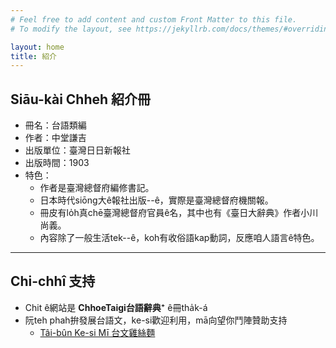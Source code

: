 ```yaml
---
# Feel free to add content and custom Front Matter to this file.
# To modify the layout, see https://jekyllrb.com/docs/themes/#overriding-theme-defaults

layout: home
title: 紹介
---
```


## Siāu-kài Chheh 紹介冊

- 冊名：台語類編
- 作者：中堂謙吉
- 出版單位：臺灣日日新報社
- 出版時間：1903
- 特色：
  - 作者是臺灣總督府編修書記。
  - 日本時代siōng大ê報社出版--ê，實際是臺灣總督府機關報。
  - 冊皮有lo̍h真chē臺灣總督府官員ê名，其中也有《臺日大辭典》作者小川尚義。
  - 內容除了一般生活tek--ê，koh有收俗語kap動詞，反應咱人語言ê特色。

---

## Chi-chhî 支持

- Chit ê網站是 **ChhoeTaigi台語辭典⁺** ê冊tha̍k-á
- 阮teh phah拚發展台語文，ke-si歡迎利用，mā向望你鬥陣贊助支持
  - [Tâi-bûn Ke-si Mī 台文雞絲麵](https://linktr.ee/taibunkesimi)
